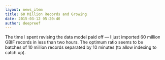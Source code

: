 ```yaml
---
layout: news_item
title: 60 Million Records and Growing
date: 2015-03-12 05:20:40
author: deepreef
---
```


The time I spent revising the data model paid off — I just imported 60 million GBIF records in less than two hours.  The optimum ratio seems to be batches of 10 million records separated by 10 minutes (to allow indexing to catch up).
